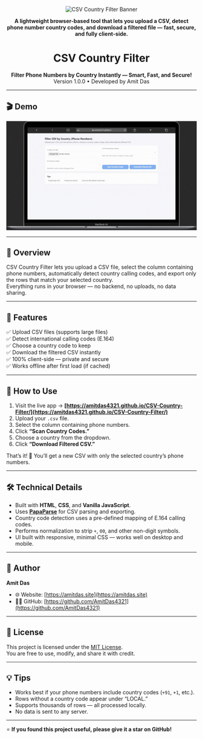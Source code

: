 <p align="center">
  <img src="screenshots/TextSnap Contacts Extractor Banner.png" alt="CSV Country Filter Banner" width="800">
</p>

<p align="center">
  <b>A lightweight browser-based tool that lets you upload a CSV, detect phone number country codes, and download a filtered file — fast, secure, and fully client-side.</b>
</p>

<h1 align="center">CSV Country Filter</h1>

<p align="center">
  <b>Filter Phone Numbers by Country Instantly — Smart, Fast, and Secure!</b><br>
 Version 1.0.0 • Developed by <a herf="https://amitdas.site">Amit Das</a>
</p>

---

## 🎬 Demo
<p align="center">
  <img src="img/screenshots/CSV-Country-Filter.gif" alt="CSV Country Filter Demo" width="800"/>
</p>

---

## 🚀 Overview  
CSV Country Filter lets you upload a CSV file, select the column containing phone numbers, automatically detect country calling codes, and export only the rows that match your selected country.  
Everything runs in your browser — no backend, no uploads, no data sharing.

---

## 🧰 Features  
✅ Upload CSV files (supports large files)  
✅ Detect international calling codes (E.164)  
✅ Choose a country code to keep  
✅ Download the filtered CSV instantly  
✅ 100% client-side — private and secure  
✅ Works offline after first load (if cached)

---

## 📂 How to Use  
1. Visit the live app → **[https://amitdas4321.github.io/CSV-Country-Filter/](https://amitdas4321.github.io/CSV-Country-Filter/)**  
2. Upload your `.csv` file.  
3. Select the column containing phone numbers.  
4. Click **“Scan Country Codes.”**  
5. Choose a country from the dropdown.  
6. Click **“Download Filtered CSV.”**

That’s it! 🎉 You’ll get a new CSV with only the selected country’s phone numbers.

---

## 🛠️ Technical Details  
- Built with **HTML**, **CSS**, and **Vanilla JavaScript**.  
- Uses **[PapaParse](https://www.papaparse.com/)** for CSV parsing and exporting.  
- Country code detection uses a pre-defined mapping of E.164 calling codes.  
- Performs normalization to strip `+`, `00`, and other non-digit symbols.  
- UI built with responsive, minimal CSS — works well on desktop and mobile.

---

## 👤 Author  
**Amit Das**  
- 🌐 Website: [https://amitdas.site](https://amitdas.site)  
- 🧑‍💻 GitHub: [https://github.com/AmitDas4321](https://github.com/AmitDas4321)

---

## 📄 License  
This project is licensed under the [MIT License](LICENSE).  
You are free to use, modify, and share it with credit.

---

## 💡 Tips  
- Works best if your phone numbers include country codes (`+91`, `+1`, etc.).  
- Rows without a country code appear under “LOCAL.”  
- Supports thousands of rows — all processed locally.  
- No data is sent to any server.

---

⭐ **If you found this project useful, please give it a star on GitHub!**
